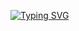 [![Typing SVG](https://readme-typing-svg.demolab.com?font=Boldonse&size=30&duration=1000&pause=1000&color=F70000&Center=true&center=true&lines=Why+are+you+here%3F;What+are+you+looking+for%3F)](https://git.io/typing-svg)